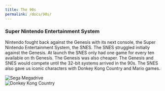 ```yaml
---
title: The 90s
permalink: /docs/90s/
---
```


### Super Nintendo Entertainment System

Nintendo fought back against the Genesis with its next console, the Super Nintendo Entertainment System, the SNES. The SNES struggled initially against the Genesis. At launch the SNES only had one game for every ten available on th Genesis. The Genesis was also cheaper. The Genesis and SNES would compete until the 32-bit systems arrived in the 90s. The SNES also gave us iconic characters with Donkey Kong Country and Mario games.

<div class="row">
    <div class="col-md-6">        
        <img src="{{ "/assets/img/snes.jpg" | relative_url }}" alt="Sega Megadrive" class="img-responsive">
    </div>
    <div class="col-md-6">            
        <img src="{{ "/assets/img/dkc.jpg" | relative_url }}" alt="Donkey Kong Country" class="img-responsive">
    </div>
</div>

